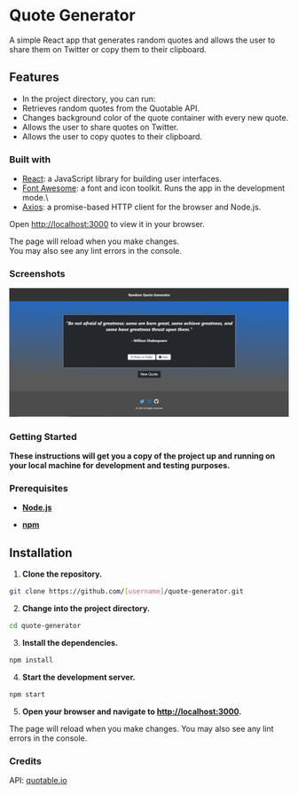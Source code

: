 # Quote Generator

A simple React app that generates random quotes and allows the user to share them on Twitter or copy them to their clipboard.

## Features

* In the project directory, you can run:
* Retrieves random quotes from the Quotable API.
* Changes background color of the quote container with every new quote.
* Allows the user to share quotes on Twitter.
* Allows the user to copy quotes to their clipboard.


### Built with

* <a href="https://reactjs.org/" target="_blank">React</a>: a JavaScript library for building user interfaces.
* <a href="https://fontawesome.com/" target="_blank">Font Awesome</a>: a font and icon toolkit.
 Runs the app in the development mode.\
* <a href="https://github.com/axios/axios" target="_blank">Axios</a>: a promise-based HTTP client for the browser and Node.js.

Open [http://localhost:3000](http://localhost:3000) to view it in your browser.

The page will reload when you make changes.\
You may also see any lint errors in the console.

### Screenshots

<img src="src/images/screen.png" width="800">


### Getting Started

**These instructions will get you a copy of the project up and running on your local machine for development and testing purposes.**

### Prerequisites


* **<a href="https://nodejs.org/en/download/" target="_blank">Node.js</a>**

* **<a href="https://www.npmjs.com/get-npm" target="_blank">npm</a>**




## Installation

1. **Clone the repository.**

```bash
git clone https://github.com/[username]/quote-generator.git
```
2. **Change into the project directory.**

```bash
cd quote-generator
```
3. **Install the dependencies.**

```bash
npm install
```

 4. **Start the development server.**
 ```bash
npm start
```
5. **Open your browser and navigate to <a href="http://localhost:3000" target="_blank">http://localhost:3000</a>.**


The page will reload when you make changes.
You may also see any lint errors in the console.


### Credits

API: <a href="https://quotable.io/" target="_blank">quotable.io</a>


